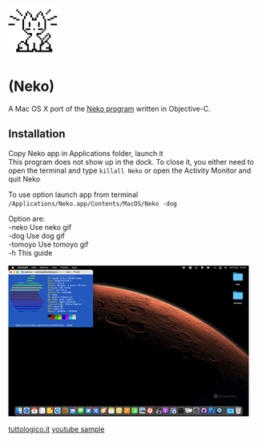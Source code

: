 <img src="Neko.jpg" alt="Neko" style="height: 100px; width:100px;"/></br>
# (Neko)

A Mac OS X port of the [Neko program](http://en.wikipedia.org/wiki/Neko_%28computer_program%29) written in Objective-C. 

## Installation
Copy Neko app in Applications folder, launch it </br>
This program does not show up in the dock. To close it, you either need to open
the terminal and type `killall Neko` or open the Activity Monitor and quit
Neko

To use option launch app from terminal</br>
`/Applications/Neko.app/Contents/MacOS/Neko -dog`

Option are:</br>
-neko Use neko gif</br>
-dog Use dog gif</br>
-tomoyo Use tomoyo gif</br>
-h This guide</br></br>
<img src="Screen.gif" alt="Neko"/></br>

[tuttologico.it](https://tuttologico.altervista.org/neko-ho-portato-il-simpatico-gattino-anche-su-mac-osx/)
[youtube sample](https://youtu.be/0eSA9Zt4ciM)
